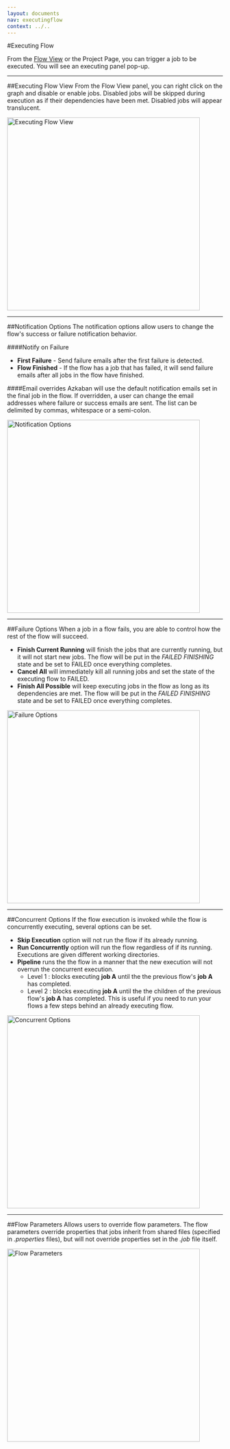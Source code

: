 ```yaml
---
layout: documents
nav: executingflow
context: ../..
---
```


#Executing Flow

From the [Flow View](./projectflowview.html) or the Project Page, you can trigger a job to be executed.
You will see an executing panel pop-up.

<hr/>

##Executing Flow View
From the Flow View panel, you can right click on the graph and disable or enable jobs. Disabled jobs will be skipped during execution
as if their dependencies have been met. Disabled jobs will appear translucent.

<img class="shadowimg" title="Executing Flow View" src="./images/executeflowpanel.png" ALT="Executing Flow View" width="450" />

<hr/>

##Notification Options
The notification options allow users to change the flow's success or failure notification behavior.

####Notify on Failure
* __First Failure__ - Send failure emails after the first failure is detected.
* __Flow Finished__ - If the flow has a job that has failed, it will send failure emails after all jobs in the flow have finished.

####Email overrides
Azkaban will use the default notification emails set in the final job in the flow. If overridden, a user can change
the email addresses where failure or success emails are sent. The list can be delimited by commas, whitespace or a semi-colon.

<img class="shadowimg" title="Notification Options" src="./images/executeflownotify.png" ALT="Notification Options" width="450" />

<hr/>

##Failure Options
When a job in a flow fails, you are able to control how the rest of the flow will succeed.

* __Finish Current Running__ will finish the jobs that are currently running, but it will not start new jobs. The flow will be put in the _FAILED FINISHING_ state and be set to FAILED once everything completes.
* __Cancel All__ will immediately kill all running jobs and set the state of the executing flow to FAILED.
* __Finish All Possible__ will keep executing jobs in the flow as long as its dependencies are met. The flow will be put in the _FAILED FINISHING_ state and be set to FAILED once everything completes.

<img class="shadowimg" title="Failure Options" src="./images/executeflowfailure.png" ALT="Failure Options" width="450" />

<hr/>

##Concurrent Options
If the flow execution is invoked while the flow is concurrently executing, several options can be set.

* __Skip Execution__ option will not run the flow if its already running.
* __Run Concurrently__ option will run the flow regardless of if its running. Executions are given different working directories.
* __Pipeline__ runs the the flow in a manner that the new execution will not overrun the concurrent execution.
    * Level 1 : blocks executing __job A__ until the the previous flow's __job A__ has completed.
    * Level 2 : blocks executing __job A__ until the the children of the previous flow's __job A__ has completed. This is useful if you need to run your flows a few steps behind an already executing flow.

<img class="shadowimg" title="Concurrent Options" src="./images/executeflowconcurrent.png" ALT="Concurrent Options" width="450" />

<hr/>

##Flow Parameters
Allows users to override flow parameters. The flow parameters override properties that jobs inherit from shared files (specified in _.properties_ files), but will not override properties set in the _.job_ file itself.

<img class="shadowimg" title="Flow Parameters Options" src="./images/executeflowparameters.png" ALT="Flow Parameters" width="450" />
